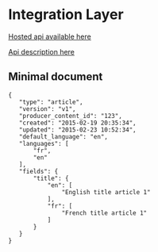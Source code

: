 # Integration Layer

[Hosted api available here](http://ilayer.deglise.com/v1/articles/)

[Api description here](https://webgate.ec.europa.eu/CITnet/confluence/display/NEXTEUROPA/Api+specifications)

## Minimal document

    {
       "type": "article",
       "version": "v1",
       "producer_content_id": "123",
       "created": "2015-02-19 20:35:34",
       "updated": "2015-02-23 10:52:34",
       "default_language": "en",
       "languages": [
           "fr",
           "en"
       ],
       "fields": {
           "title": {
               "en": [
                   "English title article 1"
               ],
               "fr": [
                   "French title article 1"
               ]
           }
       }
    }